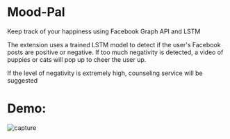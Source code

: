 # Mood-Pal

Keep track of your happiness using Facebook Graph API and LSTM

The extension uses a trained LSTM model to detect if the user's Facebook posts are positive or negative. If too much negativity is detected, a video of puppies or cats will pop up to cheer the user up.

If the level of negativity is extremely high, counseling service will be suggested

# Demo:

![capture](https://user-images.githubusercontent.com/29159878/46264769-5ad57800-c4ee-11e8-93f4-6a4183000d51.JPG)
